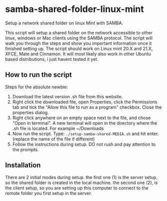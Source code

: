 # samba-shared-folder-linux-mint
Setup a network shared folder on linux Mint with SAMBA.

This script will setup a shared folder on the network accessible to other linux, windows or Mac clients using the SAMBA protocol.
The script will walk you through the steps and show you important information once it finished setting up.
The script should work on Linux mint 20.X and 21.X, XFCE, Mate and Cinnamon. It will most likely also work in other Ubuntu based distributions, i just havent tested it yet.


<h2>How to run the script</h2>
Steps for the absolute newbie: 

1. Download the latest version .sh file from this website.
2. Right click the downloaded file, open Properties, click the Permissions tab and tick the "Allow this file to run as a program" checkbox. Close the properties dialog.
3. Right click anywhere on an empty space next to the file, and chose "Open in terminal". A new terminal will open in the directory where the .sh file is located. For example ~/Downloads 
4. Now run the script. Type:
<code>./setup-samba-shared-MEDIA.sh</code> and hit enter. (replace the name of the file if different)
5. Follow the instructions during setup. DO not rush and pay attention to the prompts.

<h2>Installation</h2>
There are 2 initial modes during setup.
the first one (1) is the server setup, so the shared folder is created in the local machine.
the second one (2), is the client setup, so you are setting up this computer to connect to the remote folder you first setup in the server.
